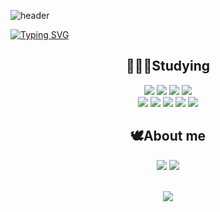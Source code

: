![header](https://capsule-render.vercel.app/api?type=waving&color=efc3e6&height=200&section=header&text=Welcome%20👋&fontColor=ffffff&fontSize=50&fontAlign=75&fontAlignY=35&desc=Jaeyoon's%20GitHub&descAlign=75&descAlignY=55)

[![Typing SVG](https://readme-typing-svg.demolab.com?font=Lobster&weight=400&size=40&pause=1000&color=A0C4FF&center=true&vCenter=true&width=800&height=80&lines=Hi+there%2C+I'm+Jaeyoon:D)](https://git.io/typing-svg)

<div align="center">

## 👩🏻‍💻Studying

<img src="https://img.shields.io/badge/react-61DAFB?style=flat-square&logo=react&logoColor=white">
<img src="https://img.shields.io/badge/javascript-F7DF1E?style=flat-square&logo=javascript&logoColor=white">
<img src="https://img.shields.io/badge/node.js-339933?style=flat-square&logo=node.js&logoColor=white">
<img src="https://img.shields.io/badge/HTML5-E34F26?style=flat-square&logo=HTML5&logoColor=white">   
</br>
<img src="https://img.shields.io/badge/css3-1572B6?style=flat-square&logo=css3&logoColor=white">
<img src="https://img.shields.io/badge/spring boot-6DB33F?style=flat-square&logo=spring&logoColor=white">
<img src="https://img.shields.io/badge/java-936639?style=flat-square&logo=java&logoColor=white">
<img src="https://img.shields.io/badge/mysql-4479A1?style=flat-square&logo=mysql&logoColor=white">
<img src="https://img.shields.io/badge/mongodb-47A248?style=flat-square&logo=mongodb&logoColor=white">   

</br>

## 🕊About me
 <a href="https://velog.io/@jycho98"><img src="https://img.shields.io/badge/velog-11B48A?style=flat-square&logo=Vimeo&logoColor=white&link=https://velog.io/@jycho98"/></a>
<a href="mailto:jycho0208@gmail.com"><img src="https://img.shields.io/badge/Gmail-d14836?style=flat-square&logo=Gmail&logoColor=white&link=jycho0208@gmail.com"/></a>

</br>

<img src="https://github-readme-stats.vercel.app/api?username=jaeyooon&theme=rose_pine&show_icons=true">

</div>


 



